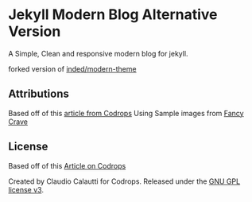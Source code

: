 # Jekyll Modern Blog Alternative Version

A Simple, Clean and responsive modern blog for jekyll.

forked version of [inded/modern-theme](https://github.com/inded/Jekyll_modern-blog)

## Attributions
Based off of this [article from Codrops](http://tympanus.net/codrops/?p=24222)
Using Sample images from [Fancy Crave](http://fancycrave.com/)

## License

Based off of this [Article on Codrops](http://tympanus.net/codrops/?p=24222)

Created by Claudio Calautti for Codrops. Released under the [GNU GPL license v3](https://www.gnu.org/licenses/gpl-3.0.html).
